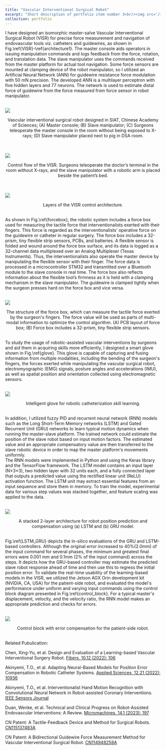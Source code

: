 ```yaml
---
title: "Vascular Interventional Surgical Robot"
excerpt: "Short description of portfolio item number 3<br/><img src='/images/structure.pdf'>"
collection: portfolio   
---
```


I have designed an isomorphic master-salve Vascular Interventional Surgical Robot (VISR) for precise force measurement and navigation of endovascular tools viz. catheters and guidewires, as shown in Fig.\ref{VISR}-\ref{architecture1}. The master console aids operators in issuing manipulation commands and logs feedback from the force, rotation, and translation data. The slave manipulator uses the commands received from the master platform for actual tool navigation. Some force sensors are mounted at clamping device of the robot manipulator, so I utilized an Artificial Neural Network (ANN) for guidewire resistance force modulation with 50 mN precision. The developed ANN is a multilayer perceptron with five hidden layers and 77 neurons. The network is used to estimate distal force of guidewire from the force measured from force sensor in robot manipulator. 

<br/><img src='/images/VISR.png'>
<center>Vascular interventional surgical robot designed in SIAT, Chinese Academy of Sciences; (A) Master console; (B) Slave manipulator; (C) Surgeons teleoperate the master console in the room without being exposed to X-rays; (D) Slave manipulator placed next to pig in DSA room.</center>
<br/> 

<br/><img src='/images/control_flow.png'>
<center>Control flow of the VISR. Surgeons teleoperate the doctor’s terminal in the room without X-rays, and the slave manipulator with a robotic arm is placed beside the patient’s bed.</center>
<br/> 

<br/><img src='/images/architecture1.png'>
<center>Layers of the VISR control architecture.</center>
<br/> 

As shown in Fig.\ref{forcebox}, the robotic system includes a force box used for measuring the
tactile force that interventionalists exerted with their fingers. This force is regarded as the
interventionalists’ operative force on the guidewire or catheter in regular surgery. The force box includes a 32-prism, tiny flexible strip sensors, PCBs, and batteries. A flexible
sensor is folded and wound around the force box surface, and its data is logged as a
32-channel data multiplexed over an Analog Multiplexer (Texas Instruments). Thus, the interventionalists also operate the master device by manipulating the
flexible sensor with their finger. The force data is processed in a microcontroller STM32
 and transmitted over a Bluetooth module to the slave console in real time. The force box also reflects
information about the flexible tool’s firmness as it is held with a clamping mechanism in
the slave manipulator. The guidewire is clamped tightly when the surgeon presses hard on
the force box and vice versa.

<br/><img src='/images/forcebox.png'>
<center>The structure of the force box, which can measure the tactile force exerted by the surgeon's fingers. The force value will be used as parts of multi-modal information to optimize the control algorithm. (A) PCB layout of force box; (B) Force box includes a 32-prism,  tiny flexible strip sensors.</center>
<br/> 


To study the usage of robotic-assisted vascular interventions by surgeons and aid them in acquiring 
skills more efficiently, I designed a smart glove shown in Fig.\ref{glove}. This glove is capable of capturing and fusing information from multiple modalities, including the bending of the surgeon's fingers, the forces exerted while manipulating the vascular surgical robot, electromyographic (EMG) signals, posture angles and accelerations (IMU), as well as spatial position and orientation collected using electromagnetic sensors.

<br/><img src='/images/glove.png'>
<center>Intelligent glove for robotic catheterization skill learning.</center>
<br/> 

In addition, I utilized fuzzy PID and recurrent neural network (RNN) models such as the Long Short-Term Memory networks (LSTM) and Gated Recurrent Unit (GRU) networks to learn typical motion dynamics when running the master-slave platform. The trained network could estimate the position of the slave robot based on input motion factors. The estimated value and an appropriate compensatory value are then transferred to the slave robotic device in order to map the master platform's movements uniformly.     
The RNN models were implemented in Python and using the Keras library and the TensorFlow framework. The LSTM model contains an input layer (N$\times$3$\times$3), two hidden layer with 32 units each, and a fully connected layer that outputs a predicted value using the rectified linear unit (ReLU) activation function. The LSTM unit may extract essential features from an input sequence and store them in memory. To train the model, experimental data for various step values was stacked together, and feature scaling was applied to the data. 

<br/><img src='/images/position_prediction.png'>
<center>A stacked 2-layer architecture for robot position prediction and compensation using (a) LSTM and (b) GRU model.</center> 
<br/> 

Fig.\ref{LSTM_GRU} depicts the in-silico evaluations of the GRU and LSTM-based controllers. Although the original error increased to 40\%(2.0mm) of the input command for several phases, the minimum and greatest final errors were 0.001 mm and 0.1mm (2\% of the input command) across the steps. It depicts how the GRU-based controller may estimate the predicted slave robot response ahead of time and then use this to regress the initial position error. To validate the real-time usability of the learning-based models in the VISR, we utilized the Jetson AGX Orin development kit (NVIDIA, CA, USA) for the patient-side robot, and evaluated the model's performance under uniform and varying input commands using the control block diagram presented in Fig.\ref{control_block}. For a typical master's displacement, velocity, and the velocity ratio, the RNN model makes an appropriate prediction and checks for errors.  

<br/><img src='/images/control_block.png'>
<center>Control block with error compensation for the patient-side robot.</center> 
<br/> 

Related Pubulication: 

Chen, Xing-Yu, et al. Design and Evaluation of a Learning-based Vascular Interventional Surgery Robot. [Fibers, 10.12 (2022): 106](https://doi.org/10.3390/fib10120106)

Akinyemi, T.O., et al. Adapting Neural-Based Models for Position Error Compensation in Robotic Catheter Systems. [Applied Sciences, 12.21 (2022): 10936](https://doi.org/10.3390/app122110936)

Akinyemi, T.O., et al. Interventionalist Hand Motion Recognition with Convolutional Neural Network in Robot-assisted Coronary Interventions. [IEEE Sensors Journal](https://doi.org/10.1109/JSEN.2023.3281009)

Duan, Wenke, et al. Technical and Clinical Progress on Robot-Assisted Endovascular Interventions: A Review. [Micromachines. 14.1 (2023): 197](https://doi.org/10.3390/mi14010197)

CN Patent: A Tactile-Feedback Device and Method for Surgical Robots. [CN115137483A](https://www.researchgate.net/publication/370801433_CN_Patent_yizhongshoushujiqirendezhuduanliganzhifankuicaozongzhuangzhijifangfa)

CN Patent: A Bidirectional Guidewire Force Measurement Method for Vascular Interventional Surgical Robot. [CN114948258A](https://www.researchgate.net/publication/370801270_CN_Patent_yizhongshuangxiangdianchushijierujiqirencongduandaosilijiancezhuangzhijifangfa)




[//]: # (This is an item in your portfolio. It can be have images or nice text. If you name the file .md, it will be parsed as markdown. If you name the file .html, it will be parsed as HTML. )
